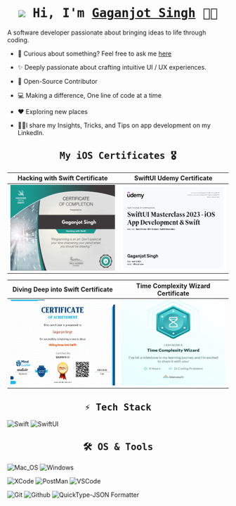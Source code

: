 <!-- Intro  -->
<h1 align="center">
        <samp><img src="https://c.tenor.com/SNL9_xhZl9oAAAAj/waving-hand-joypixels.gif" width="30px"> Hi, I'm
                <b><a target="_blank" href="https://megaganjotsingh.github.io/">Gaganjot Singh</a></b>
                 👨‍💻
        </samp>
</h1>

A software developer passionate about bringing ideas to life through coding.
<br />

* 💬 Curious about something? Feel free to ask me [here](https://github.com/megaganjotsingh/megaganjotsingh/issues)

* ✨ Deeply passionate about crafting intuitive UI / UX experiences.

* 📖 Open-Source Contributor

* 💻 Making a difference, One line of code at a time

* ♥️ Exploring new places

* 💁🏻I share my Insights, Tricks, and Tips on app development on my LinkedIn.

<!-- Certificates  -->

<h2 align="center">
        <samp> My iOS Certificates 🎖
        </samp>
</h2>

 Hacking with Swift Certificate | SwiftUI Udemy Certificate
:-------------------------:|:-------------------------:|
<img src="./Certs/gagan-certificate.jpg" width="250" height="195"> | <img src="./Certs/SwiftUI-Certificate.jpg" width="250" height="195"> 

Diving Deep into Swift Certificate | Time Complexity Wizard Certificate
:-------------------------:|:-------------------------:|
<img src="./Certs/DivingDeepIntoSwit_Certificate.jpg" width="250" height="195"> | <img src="./Certs/time_complexity_wizard.jpeg" width="250" height="195">

 <!-- Tech Stack   -->
 
<h2 align="center">
        <samp> ⚡ Tech Stack 
        </samp>
</h2>
        
![Swift](https://img.shields.io/badge/swift-★★★-lightgrey?labelColor=FE7A36&logo=Swift&style=for-the-badge&logoColor=white)
![SwiftUI](https://img.shields.io/badge/swiftui-★★★-lightgrey?labelColor=FE7A36&logo=Swift&style=for-the-badge&logoColor=white)

<!-- OS & Tools  -->

<h2 align="center">
        <samp> 🛠️ OS & Tools 
        </samp>
</h2>

![Mac_OS](https://img.shields.io/badge/-Mac_OS-999999?logo=Apple&style=for-the-badge&logoColor=white)
![Windows](https://img.shields.io/badge/-Windows-FCC624?logo=Windows&style=for-the-badge&logoColor=black)

![XCode](https://img.shields.io/badge/-XCode-40A2E3?logo=XCode&style=for-the-badge&logoColor=white)
![PostMan](https://img.shields.io/badge/-PostMan-019733?logo=PostMan&style=for-the-badge&logoColor=white)
![VSCode](https://img.shields.io/badge/-Visual_Studio-0078d7?logo=visual%20studio&style=for-the-badge&logoColor=white)

![Git](https://img.shields.io/badge/-Git-F05032?logo=Git&style=for-the-badge&logoColor=white)
![Github](https://img.shields.io/badge/-Github-181717?logo=Github&style=for-the-badge&logoColor=white)
![QuickType-JSON Formatter](https://img.shields.io/badge/-QuickType-000000?logo=Vercel&style=for-the-badge&logoColor=white)
